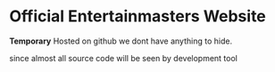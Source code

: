 # Official Entertainmasters Website

**Temporary** Hosted on github we dont have anything to hide.

since almost all source code will be seen by development tool
